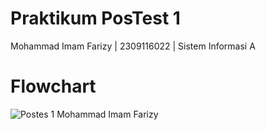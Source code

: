 # Praktikum PosTest 1
Mohammad Imam Farizy | 2309116022 | Sistem Informasi A

# Flowchart

![Postes 1 Mohammad Imam Farizy](https://github.com/Farizyy/postes/assets/144855789/4bec50a8-40b2-49d4-bb53-627661ff4c9c)
